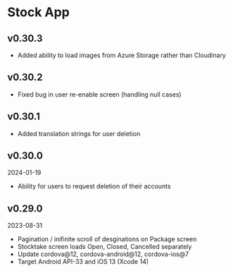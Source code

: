 # Stock App

## v0.30.3

- Added ability to load images from Azure Storage rather than Cloudinary

## v0.30.2

- Fixed bug in user re-enable screen (handling null cases)

## v0.30.1

- Added translation strings for user deletion

## v0.30.0

2024-01-19

- Ability for users to request deletion of their accounts

## v0.29.0

2023-08-31

- Pagination / inifinite scroll of desginations on Package screen
- Stocktake screen loads Open, Closed, Cancelled separately
- Update cordova@12, cordova-android@12, cordova-ios@7
- Target Android API-33 and iOS 13 (Xcode 14)
